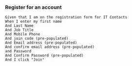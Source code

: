 ### Register for an account
	Given that I am on the registration form for IT Contacts
	When I enter my first name
	And Last Name
	And Job Title
	And Mobile Phone
	And join code (pre-populated)
	And Email address (pre-populated)
	And confirm email address (pre-populated)
	and Password
	And Confirm Password (pre-populated)
	And I click "Join"	
